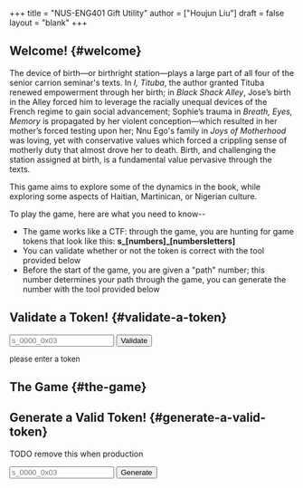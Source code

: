 +++
title = "NUS-ENG401 Gift Utility"
author = ["Houjun Liu"]
draft = false
layout = "blank"
+++

## Welcome! {#welcome}

The device of birth—or birthright station—plays a large part of all four of the senior carrion seminar's texts. In _I, Tituba_, the author granted Tituba renewed empowerment through her birth; in _Black Shack Alley_, Jose’s birth in the Alley forced him to leverage the racially unequal devices of the French regime to gain social advancement; Sophie’s trauma in _Breath, Eyes, Memory_ is propagated by her violent conception—which resulted in her mother’s forced testing upon her; Nnu Ego's family in _Joys of Motherhood_ was loving, yet with conservative values which forced a crippling sense of motherly duty that almost drove her to death. Birth, and challenging the station assigned at birth, is a fundamental value pervasive through the texts.

This game aims to explore some of the dynamics in the book, while exploring some aspects of Haitian, Martinican, or Nigerian culture.

To play the game, here are what you need to know--

-   The game works like a CTF: through the game, you are hunting for game tokens that look like this: **s_[numbers]_[numbersletters]**
-   You can validate whether or not the token is correct with the tool provided below
-   Before the start of the game, you are given a "path" number; this number determines your path through the game, you can generate the number with the tool provided below


## Validate a Token! {#validate-a-token}


<input id="token" placeholder="s_0000_0x03"></input> <button id="validate">Validate</button>

<div id="result" style="font-size: 13px">please enter a token</div>

<script>
    function sumDigits(n) {
        let sum = 0;
        while (n) {
            digit = n % 10;
            sum += digit;
            n = (n - digit) / 10;
        }
        return sum;
    }

    $("#validate").click(() => {
        let invalid = "invalid token, sorry!";
        let valid = "valid token, congrats!";
        let value = $("#token").val().split("_");
        if (value[0] != "s") {
            $("#result").html(invalid);
        } else if (!isNaN(value[1])) {
            let sumVal = sumDigits(parseInt(value[1]));
            let mod18_str = (sumVal % 50117).toString(16);
            if (value[2] == mod18_str) $("#result").html(valid);
            else $("#result").html(invalid);
        }
    })
</script>


## The Game {#the-game}


## Generate a Valid Token! {#generate-a-valid-token}

TODO remove this when production


<input id="code" placeholder="s_0000_0x03"></input> <button id="generate">Generate</button>

<script>
    function sumDigits(n) {
        let sum = 0;
        while (n) {
            digit = n % 10;
            sum += digit;
            n = (n - digit) / 10;
        }
        return sum;
    }
    function getRandomInt(min, max) {
        min = Math.ceil(min);
        max = Math.floor(max);
        return Math.floor(Math.random() * (max - min) + min); // The maximum is exclusive and the minimum is inclusive
    }


    $("#generate").click(() => {
        let digits = getRandomInt(1000, 9999);
        let sumVal = sumDigits(digits);
        let mod18_str = (sumVal % 50117).toString(16);
        $("#code").val(`s_${digits}_${mod18_str}`);
    })
</script>